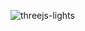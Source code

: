 ![threejs-lights](https://user-images.githubusercontent.com/63723832/113461633-40f5b280-9415-11eb-8491-c8b2e70242a4.jpg)